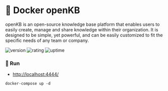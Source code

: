 # 🎉 Docker openKB

openKB is an open-source knowledge base platform that enables users to easily create, manage and share knowledge within their organization. It is designed to be simple, yet powerful, and can be easily customized to fit the specific needs of any team or company.

![version](https://img.shields.io/badge/version-1.0-blue)
![rating](https://img.shields.io/badge/rating-★★★★★-yellow)
![uptime](https://img.shields.io/badge/uptime-100%25-brightgreen)

### 🥈 Run

- [http://localhost:4444/](http://localhost:4444/)

```shell
docker-compose up -d
```
